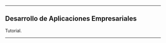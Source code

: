 --------------------------------------------------------------------------------
Desarrollo de Aplicaciones Empresariales
--------------------------------------------------------------------------------

Tutorial.

--------------------------------------------------------------------------------
